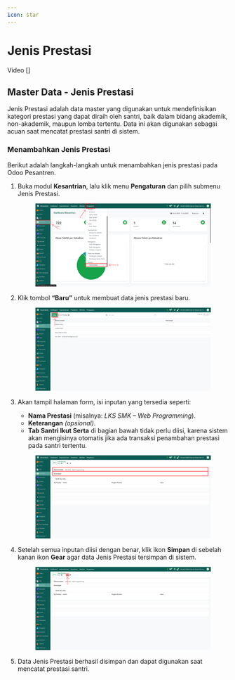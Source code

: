 ```yaml
---
icon: star
---
```


# Jenis Prestasi

Video \[]

## Master Data - Jenis Prestasi

Jenis Prestasi adalah data master yang digunakan untuk mendefinisikan kategori prestasi yang dapat diraih oleh santri, baik dalam bidang akademik, non-akademik, maupun lomba tertentu. Data ini akan digunakan sebagai acuan saat mencatat prestasi santri di sistem.

### Menambahkan Jenis Prestasi

Berikut adalah langkah-langkah untuk menambahkan jenis prestasi pada Odoo Pesantren.

1.  Buka modul **Kesantrian**, lalu klik menu **Pengaturan** dan pilih submenu Jenis Prestasi.

    <figure><img src="../../.gitbook/assets/images-182.png" alt=""><figcaption></figcaption></figure>


2.  Klik tombol **“Baru”** untuk membuat data jenis prestasi baru.

    <figure><img src="../../.gitbook/assets/images-183.png" alt=""><figcaption></figcaption></figure>


3.  Akan tampil halaman form, isi inputan yang tersedia seperti:

    * **Nama Prestasi** (misalnya: _LKS SMK – Web Programming_).
    * **Keterangan** _(opsional)_.
    * **Tab Santri Ikut Serta** di bagian bawah tidak perlu diisi, karena sistem akan mengisinya otomatis jika ada transaksi penambahan prestasi pada santri tertentu.

    <figure><img src="../../.gitbook/assets/images-184.png" alt=""><figcaption></figcaption></figure>


4.  Setelah semua inputan diisi dengan benar, klik ikon **Simpan** di sebelah kanan ikon **Gear** agar data Jenis Prestasi tersimpan di sistem.

    <figure><img src="../../.gitbook/assets/images-185.png" alt=""><figcaption></figcaption></figure>


5. Data Jenis Prestasi berhasil disimpan dan dapat digunakan saat mencatat prestasi santri.
